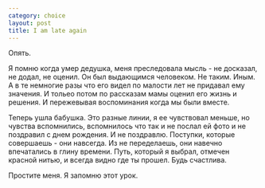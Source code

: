 ```yaml
--- 
category: choice
layout: post
title: I am late again
---
```

Опять.

Я помню когда умер дедушка, меня преследовала мысль - не досказал, не додал, не оценил. Он был выдающимся человеком. Не таким. Иным. А в те немногие разы что его видел по малости лет не придавал ему значения. И тольео потом по рассказам мамы оценил его жизнь и решения. И пережевывая воспоминания когда мы были вместе.

Теперь ушла бабушка. Это разные линии, я ее чувствовал меньше, но чувства вспомнились, вспомнилось что так и не послал ей фото и не поздравил с днем рождения. И не поздравлю. Поступки, которые совершаешь - они навсегда. Из не переделаешь, они навечно впечатались в глину времени. Путь, который я выбрал, отмечен красной нитью, и всегда видно где ты прошел. Будь счастлива.

Простите меня. Я запомню этот урок.
